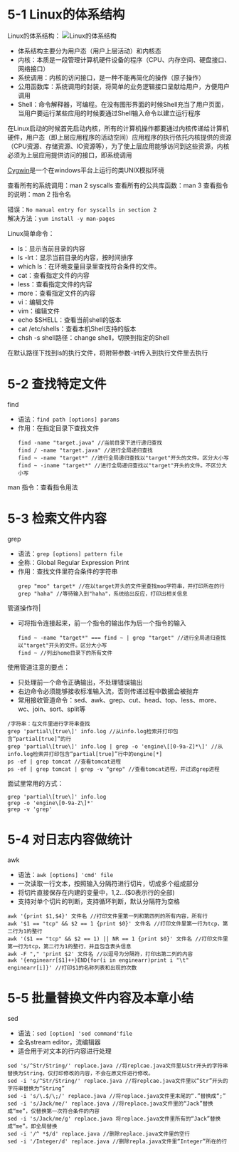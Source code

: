 # 5-1 Linux的体系结构
Linux的体系结构：
![Linux的体系结构](https://tva1.sinaimg.cn/large/0082zybpgy1gc1kmwmm6fj30c10bpt8y.jpg)
- 体系结构主要分为用户态（用户上层活动）和内核态
- 内核：本质是一段管理计算机硬件设备的程序（CPU、内存空间、硬盘接口、网络接口）
- 系统调用：内核的访问接口，是一种不能再简化的操作（原子操作）
- 公用函数库：系统调用的封装，将简单的业务逻辑接口呈献给用户，方便用户调用
- Shell：命令解释器，可编程。在没有图形界面的时候Shell充当了用户页面，当用户要运行某些应用的时候要通过Shell输入命令以建立运行程序

在Linux启动的时候首先启动内核，所有的计算机操作都要通过内核传递给计算机硬件，用户态（即上层应用程序的活动空间）应用程序的执行依托内核提供的资源（CPU资源、存储资源、IO资源等），为了使上层应用能够访问到这些资源，内核必须为上层应用提供访问的接口，即系统调用

[Cygwin](https://cygwin.com/)是一个在windows平台上运行的类UNIX模拟环境

查看所有的系统调用：man 2 syscalls
查看所有的公共库函数：man 3
查看指令的说明：man 2 指令名

错误：`No manual entry for syscalls in section 2`  
解决方法：`yum install -y man-pages`

Linux简单命令：
- ls：显示当前目录的内容
- ls -lrt：显示当前目录的内容，按时间排序
- which ls：在环境变量目录里查找符合条件的文件。
- cat：查看指定文件的内容
- less：查看指定文件的内容
- more：查看指定文件的内容
- vi：编辑文件
- vim：编辑文件
- echo $SHELL：查看当前shell的版本
- cat /etc/shells：查看本机Shell支持的版本
- chsh -s shell路径：change shell，切换到指定的Shell

在默认路径下找到ls的执行文件，将附带参数-lrt传入到执行文件里去执行
# 5-2 查找特定文件
find
- 语法：`find path [options] params`
- 作用：在指定目录下查找文件
    ```
    find -name "target.java" //当前目录下进行递归查找
    find / -name "target.java" //进行全局递归查找
    find ~ -name "target*" //进行全局递归查找以"target"开头的文件。区分大小写
    find ~ -iname "target*" //进行全局递归查找以"target"开头的文件。不区分大小写
    ```
    

man 指令：查看指令用法
# 5-3 检索文件内容
grep
- 语法：`grep [options] pattern file`
- 全称：Global Regular Expression Print
- 作用：查找文件里符合条件的字符串
    ```
    grep "moo" target* //在以target开头的文件里查找moo字符串，并打印所在的行
    grep "haha" //等待输入到"haha"，系统给出反应，打印出相关信息
    ```

管道操作符|
- 可将指令连接起来，前一个指令的输出作为后一个指令的输入
    ```
    find ~ -name "target*" === find ~ | grep "target" //进行全局递归查找以"target"开头的文件。区分大小写
    find ~ //列出home目录下的所有文件
    ```

使用管道注意的要点：
- 只处理前一个命令正确输出，不处理错误输出
- 右边命令必须能够接收标准输入流，否则传递过程中数据会被抛弃
- 常用接收管道命令：sed、awk、grep、cut、head、top、less、more、wc、join、sort、split等

```
/字符串：在文件里进行字符串查找
grep 'partial\[true\]' info.log //从info.log检索并打印包含“partial[true]”的行
grep 'partial\[true\]' info.log | grep -o 'engine\[[0-9a-Z]*\]' //从info.log检索并打印包含“partial[true]”行中的engine[*]
ps -ef | grep tomcat //查看tomcat进程
ps -ef | grep tomcat | grep -v "grep" //查看tomcat进程，并过滤grep进程
```

面试里常用的方式：
```
grep 'partial\[true\]' info.log
grep -o 'engine\[0-9a-Z\]*'
grep -v 'grep'
```
# 5-4 对日志内容做统计
awk
- 语法：`awk [options] 'cmd' file`
- 一次读取一行文本，按照输入分隔符进行切片，切成多个组成部分
- 将切片直接保存在内建的变量中，$1,$2...($0表示行的全部)
- 支持对单个切片的判断，支持循环判断，默认分隔符为空格
```
awk '{print $1,$4}' 文件名 //打印文件里第一列和第四列的所有内容，所有行
awk '$1 == "tcp" && $2 == 1 {print $0}' 文件名 //打印文件里第一行为tcp，第二行为1的整行
awk '($1 == "tcp" && $2 == 1) || NR == 1 {print $0}' 文件名 //打印文件里第一行为tcp，第二行为1的整行，并且包含表头信息
awk -F "," 'print $2' 文件名 //以逗号为分隔符，打印出第二列的内容
awk '{enginearr[$1]++}END{for(i in enginearr)print i "\t" enginearr[i]}' //打印$1的名称列表和出现的次数
```
# 5-5 批量替换文件内容及本章小结
sed
- 语法：`sed [option] 'sed command'file`
- 全名stream editor，流编辑器
- 适合用于对文本的行内容进行处理
```
sed 's/^Str/String/' replace.java //将replcae.java文件里以Str开头的字符串替换为String，仅打印修改的内容，不会在原文件进行修改。
sed -i 's/^Str/String/' replace.java //将replcae.java文件里以“Str”开头的字符串替换为“String”
sed -i 's/\.$/\;/' replace.java //将replace.java文件里末尾的“.”替换成“;”
sed -i 's/Jack/me/' replace.java //将replace.java文件里的“Jack”替换成“me”，仅替换第一次符合条件的内容
sed -i 's/Jack/me/g' replace.java 将replace.java文件里所有的“Jack”替换成“me”。即全局替换
sed -i '/^ *$/d' replace.java //删除replace.java文件里的空行
sed -i '/Integer/d' replace.java //删除repla.java文件里“Integer”所在的行
```